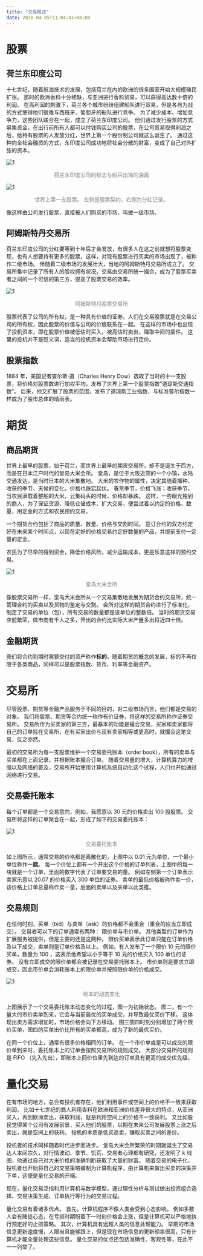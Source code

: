```yaml
---
title: "交易概述"
date: 2020-04-05T11:04:41+08:00
---
```


# 股票

## 荷兰东印度公司

十七世纪，随着航海技术的发展，包括荷兰在内的欧洲的很多国家开始大规模殖民扩张。 那时的欧洲香料十分稀缺，与亚洲进行香料贸易，可以获得高达数十倍的利润。 在高利润的刺激下，荷兰各个城市纷纷组建船队进行贸易，但是各自为战的方式使得他们很难与西班牙、葡萄牙的船队进行竞争。 为了减少成本、增加竞争力，这些团队联合在一起，成立了荷兰东印度公司。 他们通过发行股票的方式募集资金，在出行前所有人都可以付钱购买公司的股票，在公司贸易取得利润之后，给持有股票的人发放分红，世界上第一个股份制公司就这么诞生了。 通过这种向全社会融资的方式，东印度公司成功地将社会分散的财富，变成了自己对外扩张的资本。

![1](dutch-east-indian-company.png)

<div class="caption">荷兰东印度公司的标志与船只出海的油画</div>

![1](first-stock.jpg)

<div class="caption">世界上第一支股票。 左侧是股票契约，右侧为分红记录。</div>

像这样由公司发行股票，直接被人们购买的市场，叫做一级市场。

## 阿姆斯特丹交易所

荷兰东印度公司的分红要等到十年后才会发放，有很多人在这之前就想将股票变现，也有人想要持有更多的股票，这样，对现有股票进行买卖的市场出现了，被称作二级市场。 伴随着二级市场的发展壮大，当地的阿姆斯特丹交易所成立了。 交易所集中记录了所有人的股权拥有状况，交易由交易所统一撮合，成为了股票买卖者之间的一个可信的第三方，提高了股票交易的效率。

![1](amsterdam-stock-exchange.jpg)

<div class="caption">阿姆斯特丹股票交易所</div>

股票代表了公司的所有权，是一种具有价值的证券，人们在交易股票就是在交易公司的所有权，因此股票的价值与公司的价值联系在一起。 在这样的市场中也出现了投机资本，即在股票价值被低估时买入，被高估时卖出，赚取中间的插件。 这里的投机并不是贬义词，适当的投机资本会帮助市场进行定价。

## 股票指数

1884 年，美国记者查尔斯·道（Charles Henry Dow）选取了当时的十一支股票，将价格对股票数进行加权平均，发布了世界上第一个股票指数“道琼斯交通指数”。 后来，他又扩展了股票的范围，发布了道琼斯工业指数，与标准普尔指数一样成为了股市总体的晴雨表。

# 期货

## 商品期货

世界上最早的股票，始于荷兰，而世界上最早的期货交易所，却不是诞生于西方，而是在日本江户时代的堂岛大米会所。 堂岛，是位于大阪近郊的一个小镇，水陆交通发达，是当时日本的大米集散地。 大米的农作物的属性，决定其随着播种、收获的季节、天候的变化，价格也跌宕起伏。 春荒季节，价格飞涨；收获季节，当农民满载着整船的大米，云集码头的时候，价格却暴跌。 这样，一些眼光独到的商人，为了保证货源、降低仓储成本、扩大交易，便尝试着以约定的价格、数量，用定金的方式和农民预约交易。

一个期货合约包括了商品的质量、数量、价格与交割时间。 签订合约的双方约定好在未来某个时间点，以现在定好的价格交易约定好数量的产品，并提前支付一定量的定金。

农民为了尽早的得到资金，降低价格风险，减少运输成本，更是乐意这样的预约交易。

![1](rice-future-exchange.jpg)

<div class="caption">堂岛大米会所</div>

像股票交易所一样，堂岛大米会所从一个交易集散地发展为期货合约交易所，统一管理合约的买卖以及货物的鉴定与交割。 会所对这样的期货合约进行了标准化，制定了交易的单位（包），所有交易的数量都是该单位的整数倍。 当时的期货交易空前繁荣，做市商有千人之多，开出的合约比实际大米产量多出将近四十倍。

## 金融期货

我们将合约到期时需要交付的资产称作**标的**，随着期货的概念的发展，标的不再仅限于各类商品，同样可以是股票指数、货币、利率等金融资产。

# 交易所

尽管股票、期货等金融产品服务于不同的目的，对二级市场而言，他们都是交易的对象。 我们将股票、期货等合约统一称作有价证券，将这样的交易所称作证券交易所。 交易所作为买卖家的第三方，最基本的功能是撮合交易，买家和卖家都将自己的订单挂在交易所，在有买家出价与现有卖家相等或更高时，就撮合这笔交易，反之亦然。

最初的交易所为每一支股票维护一个交易委托账本（order book），所有的卖单与买单都在上面记录，并根据账本撮合订单。 随着交易量的增大，计算机算力的增强以及网络的普及，交易所开始使用计算机系统自动化这个过程，人们也开始通过网络进行交易。

## 交易委托账本

每个订单都是一个交易意向，例如，我愿意以 30 元的价格卖出 100 股股票。 交易所将这样的订单聚合在一起，形成了如下的交易委托账本：

![1](limit-order-book.png)

<div class="caption">交易委托账本</div>

如上图所示，通常交易的价格都是离散化的，上图中以 0.01 元为单位，一个最小单位称作一**跳**。 每一个价位上都有一个开出这个价格的订单列表，上图中的每一块就是一个订单，里面的数字代表了订单要交易的量。 例如左侧第一个订单表示卖家乐意以 20.07 的价格买入 300 单位的证券。 卖单的最低价格被称作卖一价，该价格上订单总量称作卖一量，后面的卖单以及买单以此类推。

## 交易规则

在任何时刻，买单（bid）与卖单（ask）的价格都不会重合（重合的应当立即成交）。 交易者可以下的订单通常有两种： 限价单与市价单。 其他类型的订单作为扩展服务被提供，但是主要的还是这两种。 限价买单表示此订单只能在订单价格及以下成交，卖单则是订单价格及以上。 例如，有人发布了一个限价 10 元的限价买单，数量为 100 ，这表示他希望以小于等于 10 元的价格买入 100 单位的证券。 没有立即成交的限价单都会被记录在交易委托账本上。 市价单则是要求立即成交，因此市价单会消耗账本上的限价单并按照限价单的价格成交。

![1](order-dynamics.png)

<div class="caption">账本的动态变化</div>

上图展示了一个交易委托账本动态变化的过程，图一为初始状态。 图二，有一个量大的市价卖单到来，它会与当前最优的买单成交，并导致最优买价下移。 这体现出卖方需求增加时，市场价格会向下方移动。 图三图四时刻分别增加了两个限价买单，图四的买单出价比所有的买单都高，成为了新的最优买价。

在同一个价位上，通常有很多价格相同的订单。 在一个市价单或是可以成交的限价单到来时，委托账本上的订单会按照交易所的规则成交。 大部分交易所的规则是 FIFO （先入先出），即账本上同价位里先到达的订单具有更高的成交优先级。

# 量化交易

在有市场的地方，总会有投机者存在，他们利用事件或空间上的价格不一致来获取利润。 比如十七世纪的商人利用香料在欧洲和亚洲价格差异很大的特点，从亚洲买入，再到欧洲卖出，获取利润，就是利用空间上的价格不一致获利。 又比如股民觉得某个公司有发展前景，买入他们的股票，以期在未来公司发展股票上涨之后卖出，就是空间上的获利。 投机的本质是低买高卖，赚取买卖之间的差价。

投机者的技术同样随着时代进步而进步。 堂岛大米会所繁荣的时期就诞生了交易达人本间宗久，对行情波动、季节、饥荒、交易者心理都有研究，还发明了 k 线图，他通过自己对大米价格的准确判断获取了大量的财富。 随着交易的电子化，投机者也开始将自己的交易策略编制为计算机程序，由计算机来做出买卖的决策并下单，这便是量化交易的开端。

现在，量化交易泛指利用计算机与数学模型，通过理性分析与测试做出投资组合选择、交易决策生成、订单执行等行为的交易过程。

量化交易有着诸多优点。 首先，计算机程序不像人类会受到心态影响。 例如多数人会有赌徒心态，在亏损时期盼着下一时刻价格会上涨，但是计算机可以严格地执行预定好的止损策略。 其次，计算机具有远超人类的信息处理能力。 早期的市场信息更新速度慢，人眼尚且能够跟上，但是现在市场信息的更新频率很高，只有计算机才能全量处理这些信息。 量化交易的优点还包括准确性、客观性等，在此不一一列举了。

<style>
.caption {
  text-align: center;
  color: gray;
}
</style>
